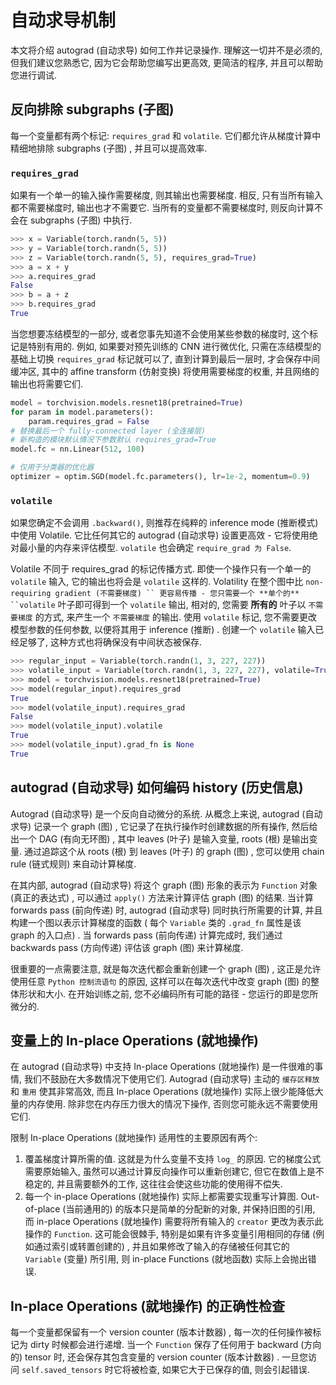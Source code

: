 # 自动求导机制

本文将介绍 autograd (自动求导) 如何工作并记录操作. 理解这一切并不是必须的, 但我们建议您熟悉它, 因为它会帮助您编写出更高效, 更简洁的程序, 并且可以帮助您进行调试.

## 反向排除 subgraphs (子图)

每一个变量都有两个标记: `requires_grad` 和 `volatile`. 它们都允许从梯度计算中精细地排除 subgraphs (子图) , 并且可以提高效率.

### `requires_grad`

如果有一个单一的输入操作需要梯度, 则其输出也需要梯度. 相反, 只有当所有输入都不需要梯度时, 输出也才不需要它. 当所有的变量都不需要梯度时, 则反向计算不会在 subgraphs (子图) 中执行.

```py
>>> x = Variable(torch.randn(5, 5))
>>> y = Variable(torch.randn(5, 5))
>>> z = Variable(torch.randn(5, 5), requires_grad=True)
>>> a = x + y
>>> a.requires_grad
False
>>> b = a + z
>>> b.requires_grad
True

```

当您想要冻结模型的一部分, 或者您事先知道不会使用某些参数的梯度时, 这个标记是特别有用的. 例如, 如果要对预先训练的 CNN 进行微优化, 只需在冻结模型的基础上切换 `requires_grad` 标记就可以了, 直到计算到最后一层时, 才会保存中间缓冲区, 其中的 affine transform (仿射变换) 将使用需要梯度的权重, 并且网络的输出也将需要它们.

```py
model = torchvision.models.resnet18(pretrained=True)
for param in model.parameters():
    param.requires_grad = False
# 替换最后一个 fully-connected layer (全连接层)
# 新构造的模块默认情况下参数默认 requires_grad=True
model.fc = nn.Linear(512, 100)

# 仅用于分类器的优化器
optimizer = optim.SGD(model.fc.parameters(), lr=1e-2, momentum=0.9)

```

### `volatile`

如果您确定不会调用 `.backward()`, 则推荐在纯粹的 inference mode (推断模式) 中使用 Volatile. 它比任何其它的 autograd (自动求导) 设置更高效 - 它将使用绝对最小量的内存来评估模型. `volatile` 也会确定 `require_grad 为 False`.

Volatile 不同于 requires_grad 的标记传播方式. 即使一个操作只有一个单一的 `volatile` 输入, 它的输出也将会是 `volatile` 这样的. Volatility 在整个图中比 `non-requiring gradient (不需要梯度) `` 更容易传播 - 您只需要一个 **单个的** ``volatile` 叶子即可得到一个 `volatile` 输出, 相对的, 您需要 **所有的** 叶子以 `不需要梯度` 的方式, 来产生一个 `不需要梯度` 的输出. 使用 `volatile` 标记, 您不需要更改模型参数的任何参数, 以便将其用于 inference (推断) . 创建一个 `volatile` 输入已经足够了, 这种方式也将确保没有中间状态被保存.

```py
>>> regular_input = Variable(torch.randn(1, 3, 227, 227))
>>> volatile_input = Variable(torch.randn(1, 3, 227, 227), volatile=True)
>>> model = torchvision.models.resnet18(pretrained=True)
>>> model(regular_input).requires_grad
True
>>> model(volatile_input).requires_grad
False
>>> model(volatile_input).volatile
True
>>> model(volatile_input).grad_fn is None
True

```

## autograd (自动求导) 如何编码 history (历史信息)

Autograd (自动求导) 是一个反向自动微分的系统. 从概念上来说, autograd (自动求导) 记录一个 graph (图) , 它记录了在执行操作时创建数据的所有操作, 然后给出一个 DAG (有向无环图) , 其中 leaves (叶子) 是输入变量, roots (根) 是输出变量. 通过追踪这个从 roots (根) 到 leaves (叶子) 的 graph (图) , 您可以使用 chain rule (链式规则) 来自动计算梯度.

在其内部, autograd (自动求导) 将这个 graph (图) 形象的表示为 `Function` 对象 (真正的表达式) , 可以通过 `apply()` 方法来计算评估 graph (图) 的结果. 当计算 forwards pass (前向传递) 时, autograd (自动求导) 同时执行所需要的计算, 并且构建一个图以表示计算梯度的函数 ( 每个 `Variable` 类的 `.grad_fn` 属性是该 graph 的入口点) . 当 forwards pass (前向传递) 计算完成时, 我们通过 backwards pass (方向传递) 评估该 graph (图) 来计算梯度.

很重要的一点需要注意, 就是每次迭代都会重新创建一个 graph (图) , 这正是允许使用任意 `Python 控制流语句` 的原因, 这样可以在每次迭代中改变 graph (图) 的整体形状和大小. 在开始训练之前, 您不必编码所有可能的路径 - 您运行的即是您所微分的.

## 变量上的 In-place Operations (就地操作)

在 autograd (自动求导) 中支持 In-place Operations (就地操作) 是一件很难的事情, 我们不鼓励在大多数情况下使用它们. Autograd (自动求导) 主动的 `缓存区释放` 和 `重用` 使其非常高效, 而且 In-place Operations (就地操作) 实际上很少能降低大量的内存使用. 除非您在内存压力很大的情况下操作, 否则您可能永远不需要使用它们.

限制 In-place Operations (就地操作) 适用性的主要原因有两个:

1.  覆盖梯度计算所需的值. 这就是为什么变量不支持 `log_` 的原因. 它的梯度公式需要原始输入, 虽然可以通过计算反向操作可以重新创建它, 但它在数值上是不稳定的, 并且需要额外的工作, 这往往会使这些功能的使用得不偿失.
2.  每一个 in-place Operations (就地操作) 实际上都需要实现重写计算图. Out-of-place (当前通用的) 的版本只是简单的分配新的对象, 并保持旧图的引用, 而 in-place Operations (就地操作) 需要将所有输入的 `creator` 更改为表示此操作的 `Function`. 这可能会很棘手, 特别是如果有许多变量引用相同的存储 (例如通过索引或转置创建的) , 并且如果修改了输入的存储被任何其它的 `Variable` (变量) 所引用, 则 in-place Functions (就地函数) 实际上会抛出错误.

## In-place Operations (就地操作) 的正确性检查

每一个变量都保留有一个 version counter (版本计数器) , 每一次的任何操作被标记为 dirty 时候都会进行递增. 当一个 `Function` 保存了任何用于 backward (方向的) tensor 时, 还会保存其包含变量的 version counter (版本计数器) . 一旦您访问 `self.saved_tensors` 时它将被检查, 如果它大于已保存的值, 则会引起错误.